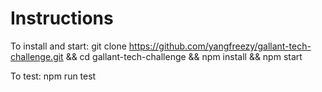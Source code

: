 # Instructions

To install and start: git clone https://github.com/yangfreezy/gallant-tech-challenge.git && cd gallant-tech-challenge && npm install && npm start

To test: npm run test
